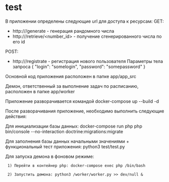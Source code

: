 # test

В приложении определены следующие url для доступа к ресурсам:
GET:
  - http://<domainame>/generate - генерация рандомного числа
  - http://<domainname>/retrieve/<number_id> - получение сгенерированного числа по его id
  
  
  
POST:
  - http://<domainname>/registrate - регистрация нового пользователя
  Параметры тела запроса 
  {
    "login": "somelogin",
    "password": "somepassword"
  }
  
  
Основной код приложения расположен в папке app/app_src
  
  Демон, ответственный за выполнение задач по расписанию, расположен в папке app/worker
  
Приложение разворачивается командой docker-compose up --build -d 
  
После разворачивания приложение, необходимо выполнить следующие действия:
  
 Для инициализации базы данных: docker-compose run php php bin/console --no-interaction doctrine:migrations:migrate
  
 Для заполнения базы данных начальными значениями + функциональный тест приложения: python3 test/test.py
 
 Для запуска демона в фоновом режиме:
  
     1) Перейти в контейнер php: docker-compose exec php /bin/bash
  
     2) Запустить демона: python3 /worker/worker.py >> dev/null &
